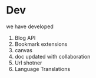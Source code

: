# Dev

we have developed

1. Blog API
2. Bookmark extensions
3. canvas
4. doc updated with collaboration
5. Url shotner
6. Language Translations